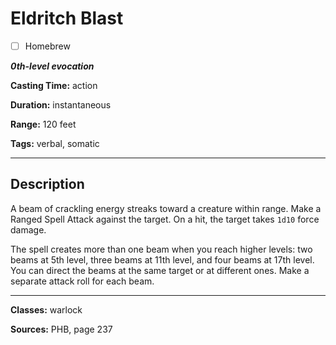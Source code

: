 # Eldritch Blast

- [ ] Homebrew

***0th-level evocation***

**Casting Time:** action

**Duration:** instantaneous

**Range:** 120 feet

**Tags:** verbal, somatic

---

## Description
A beam of crackling energy streaks toward a creature within range.
Make a Ranged Spell Attack against the target.
On a hit, the target takes `1d10` force damage.

The spell creates more than one beam when you reach higher levels: two beams at 5th level, three beams at 11th level, and four beams at 17th level.
You can direct the beams at the same target or at different ones.
Make a separate attack roll for each beam.

---

**Classes:** warlock

**Sources:** PHB, page 237
